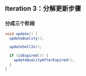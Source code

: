 ## Iteration 3：分解更新步骤

### 分成三个阶段

```java
void update() {
  updateQuality();

  updateSellIn();

  if (isExpired()) {
    updateQualityAfterExpired();
  }
}
```

